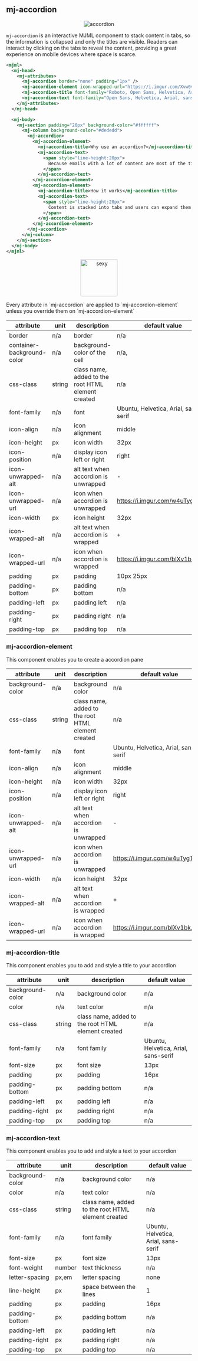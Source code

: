 ## mj-accordion

<p align="center">
  <img src="https://i.imgur.com/C4S9MVc.gif" alt="accordion" />
</p>

`mj-accordion` is an interactive MJML component to stack content in tabs, so the information is collapsed and only the titles are visible. Readers can interact by clicking on the tabs to reveal the content, providing a great experience on mobile devices where space is scarce.

```xml
<mjml>
  <mj-head>
    <mj-attributes>
      <mj-accordion border="none" padding="1px" />
      <mj-accordion-element icon-wrapped-url="https://i.imgur.com/Xvw0vjq.png" icon-unwrapped-url="https://i.imgur.com/KKHenWa.png" icon-height="24px" icon-width="24px" />
      <mj-accordion-title font-family="Roboto, Open Sans, Helvetica, Arial, sans-serif" background-color="#fff" color="#031017" padding="15px" font-size="18px" />
      <mj-accordion-text font-family="Open Sans, Helvetica, Arial, sans-serif" background-color="#fafafa" padding="15px" color="#505050" font-size="14px" />
    </mj-attributes>
  </mj-head>

  <mj-body>
    <mj-section padding="20px" background-color="#ffffff">
      <mj-column background-color="#dededd">
        <mj-accordion>
          <mj-accordion-element>
            <mj-accordion-title>Why use an accordion?</mj-accordion-title>
            <mj-accordion-text>
              <span style="line-height:20px">
                Because emails with a lot of content are most of the time a very bad experience on mobile, mj-accordion comes handy when you want to deliver a lot of information in a concise way.
              </span>
            </mj-accordion-text>
          </mj-accordion-element>
          <mj-accordion-element>
            <mj-accordion-title>How it works</mj-accordion-title>
            <mj-accordion-text>
              <span style="line-height:20px">
                Content is stacked into tabs and users can expand them at will. If responsive styles are not supported (mostly on desktop clients), tabs are then expanded and your content is readable at once.
              </span>
            </mj-accordion-text>
          </mj-accordion-element>
        </mj-accordion>
      </mj-column>
    </mj-section>
  </mj-body>
</mjml>
```

<p align="center">
  <a href="https://mjml.io/try-it-live/components/accordion">
    <img width="100px" src="https://mjml.io/assets/img/svg/TRYITLIVE.svg" alt="sexy" />
  </a>
</p>

<aside class="notice">
Every attribute in `mj-accordion` are applied to `mj-accordion-element` unless you override them on `mj-accordion-element`
</aside>


attribute | unit | description | default value
----------|------|-------------|---------------
border | n/a | border | n/a
container-background-color | n/a | background-color of the cell | n/a,
css-class | string | class name, added to the root HTML element created | n/a
font-family | n/a | font | Ubuntu, Helvetica, Arial, sans-serif
icon-align | n/a | icon alignment | middle
icon-height | px | icon width | 32px
icon-position | n/a | display icon left or right | right
icon-unwrapped-alt | n/a | alt text when accordion is unwrapped | -
icon-unwrapped-url | n/a | icon when accordion is unwrapped | https://i.imgur.com/w4uTygT.png
icon-width | px | icon height | 32px
icon-wrapped-alt | n/a | alt text when accordion is wrapped | +
icon-wrapped-url | n/a | icon when accordion is wrapped | https://i.imgur.com/bIXv1bk.png
padding | px | padding | 10px 25px
padding-bottom | px | padding bottom | n/a
padding-left | px | padding left | n/a
padding-right | px | padding right | n/a
padding-top | px | padding top | n/a

### mj-accordion-element

This component enables you to create a accordion pane

attribute | unit | description | default value
----------|------|-------------|---------------
background-color | n/a | background color | n/a
css-class | string | class name, added to the root HTML element created | n/a
font-family | n/a | font | Ubuntu, Helvetica, Arial, sans-serif
icon-align | n/a | icon alignment | middle
icon-height | n/a | icon width | 32px
icon-position | n/a | display icon left or right | right
icon-unwrapped-alt | n/a | alt text when accordion is unwrapped | -
icon-unwrapped-url | n/a | icon when accordion is unwrapped | https://i.imgur.com/w4uTygT.png
icon-width | n/a | icon height | 32px
icon-wrapped-alt | n/a | alt text when accordion is wrapped | +
icon-wrapped-url | n/a | icon when accordion is wrapped | https://i.imgur.com/bIXv1bk.png

### mj-accordion-title

This component enables you to add and style a title to your accordion

attribute | unit | description | default value
----------|------|-------------|---------------
background-color | n/a | background color | n/a
color | n/a | text color | n/a
css-class | string | class name, added to the root HTML element created | n/a
font-family | n/a | font family | Ubuntu, Helvetica, Arial, sans-serif
font-size | px | font size | 13px
padding | px | padding | 16px
padding-bottom | px | padding bottom | n/a
padding-left | px | padding left | n/a
padding-right | px | padding right | n/a
padding-top | px | padding top | n/a

### mj-accordion-text

This component enables you to add and style a text to your accordion

attribute | unit | description | default value
----------|------|-------------|---------------
background-color | n/a | background color | n/a
color | n/a | text color | n/a
css-class | string | class name, added to the root HTML element created | n/a
font-family | n/a | font family | Ubuntu, Helvetica, Arial, sans-serif
font-size | px | font size | 13px
font-weight | number | text thickness | n/a
letter-spacing | px,em | letter spacing | none
line-height | px | space between the lines | 1
padding | px | padding | 16px
padding-bottom | px | padding bottom | n/a
padding-left | px | padding left | n/a
padding-right | px | padding right | n/a
padding-top | px | padding top | n/a

